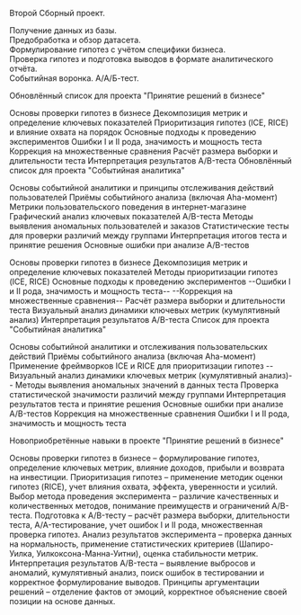 Второй Сборный проект.

Получение данных из базы.<br> Предобработка и обзор датасета. <br>
Формулирование гипотез с учётом специфики бизнеса. <br>
Проверка гипотез и подготовка выводов в формате аналитического отчёта. <br>
Событийная воронка. А/А/Б-тест.






Обновлённый список для проекта "Принятие решений в бизнесе"

Основы проверки гипотез в бизнесе
Декомпозиция метрик и определение ключевых показателей
Приоритизация гипотез (ICE, RICE) и влияние охвата на порядок
Основные подходы к проведению экспериментов
Ошибки I и II рода, значимость и мощность теста
Коррекция на множественные сравнения
Расчёт размера выборки и длительности теста
Интерпретация результатов A/B-теста
Обновлённый список для проекта "Событийная аналитика"

Основы событийной аналитики и принципы отслеживания действий пользователей
Приёмы событийного анализа (включая Aha-момент)
Метрики пользовательского поведения в интернет-магазине
Графический анализ ключевых показателей A/B-теста
Методы выявления аномальных пользователей и заказов
Статистические тесты для проверки различий между группами
Интерпретация итогов теста и принятие решения
Основные ошибки при анализе A/B-тестов



Основы проверки гипотез в бизнесе
Декомпозиция метрик и определение ключевых показателей
Методы приоритизации гипотез (ICE, RICE)
Основные подходы к проведению экспериментов
--Ошибки I и II рода, значимость и мощность теста--
--Коррекция на множественные сравнения--
Расчёт размера выборки и длительности теста
Визуальный анализ динамики ключевых метрик (кумулятивный анализ)
Интерпретация результатов A/B-теста
Список для проекта "Событийная аналитика"

Основы событийной аналитики и отслеживания пользовательских действий
Приёмы событийного анализа (включая Aha-момент)
Применение фреймворков ICE и RICE для приоритизации гипотез
--Визуальный анализ динамики ключевых метрик (кумулятивный анализ)--
Методы выявления аномальных значений в данных теста
Проверка статистической значимости различий между группами
Интерпретация результатов теста и принятие решения
Основные ошибки при анализе A/B-тестов
Коррекция на множественные сравнения
Ошибки I и II рода, значимость и мощность теста


Новоприобретённые навыки в проекте "Принятие решений в бизнесе"

Основы проверки гипотез в бизнесе – формулирование гипотез, определение ключевых метрик, влияние доходов, прибыли и возврата на инвестиции.
Приоритизация гипотез – применение методик оценки гипотез (RICE), учет влияния охвата, эффекта, уверенности и усилий.
Выбор метода проведения эксперимента – различие качественных и количественных методов, понимание преимуществ и ограничений A/B-теста.
Подготовка к A/B-тесту – расчёт размера выборки, длительности теста, A/A-тестирование, учет ошибок I и II рода, множественная проверка гипотез.
Анализ результатов эксперимента – проверка данных на нормальность, применение статистических критериев (Шапиро-Уилка, Уилкоксона-Манна-Уитни), оценка стабильности метрик.
Интерпретация результатов A/B-теста – выявление выбросов и аномалий, кумулятивный анализ, поиск ошибок в тестировании и корректное формулирование выводов.
Принципы аргументации решений – отделение фактов от эмоций, корректное объяснение своей позиции на основе данных.



